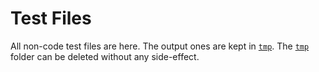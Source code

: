 # Test Files

All non-code test files are here.
The output ones are kept in [`tmp`](tmp).
The [`tmp`](tmp) folder can be deleted without any side-effect.